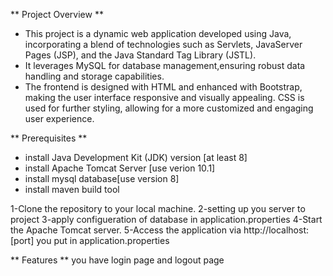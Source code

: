 ** Project Overview **
- This project is a dynamic web application developed using Java, incorporating a blend of technologies such as Servlets, JavaServer Pages (JSP), and the Java Standard Tag Library (JSTL).
- It leverages MySQL for database management,ensuring robust data handling and storage capabilities. 
- The frontend is designed with HTML and enhanced with Bootstrap, making the user interface responsive and visually appealing. CSS is used for further styling, allowing for a more customized and engaging user experience.

** Prerequisites **
- install Java Development Kit (JDK) version [at least 8]
- install Apache Tomcat Server [use verion 10.1]
- install mysql database[use version 8]
- install maven build tool

1-Clone the repository to your local machine.
2-setting up you server to project
3-apply configueration of database in application.properties
4-Start the Apache Tomcat server.
5-Access the application via http://localhost:[port] you put in application.properties

** Features **
you have login page and logout page
